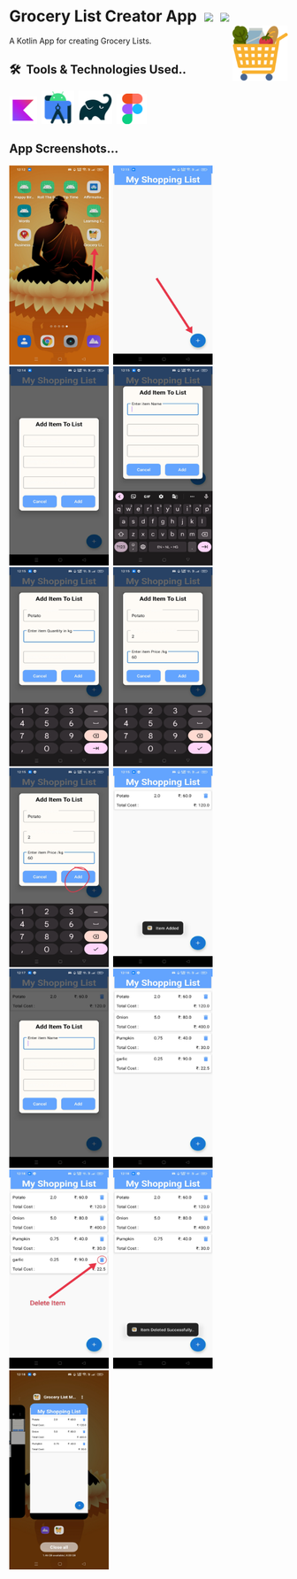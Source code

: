# Grocery List Creator App &nbsp;![](https://img.shields.io/badge/-Kotlin-blue?style=flat&logo=kotlin&logoColor=black)&nbsp; ![](https://img.shields.io/badge/-Android_Studio-darkred?style=flat&logo=Android&logoColor=black)&nbsp; <img src="https://github.com/AnshSinghSonkhia/Grocery-List-Creator-App/blob/master/app/src/main/res/drawable-v24/grocerycart.png" title="Business Maps App Logo" alt="Business Maps App Logo" width="100" height="100" align="right"/>&nbsp;
A Kotlin App for creating Grocery Lists.


## 🛠 &nbsp;Tools & Technologies Used..

<img src="https://github.com/devicons/devicon/blob/master/icons/kotlin/kotlin-original.svg" title="Kotlin" alt="Kotlin" width="50" height="50"/>&nbsp;
<a href="https://g.dev/AnshSinghSonkhia"><img src="https://github.com/devicons/devicon/blob/master/icons/androidstudio/androidstudio-original.svg" title="AndroidStudio"  alt="AndroidStudio" width="60" height="60"/></a>&nbsp;
<img src="https://github.com/devicons/devicon/blob/master/icons/gradle/gradle-plain.svg" title="Gradle"  alt="Gradle" width="60" height="60"/>&nbsp;
<img src="https://github.com/devicons/devicon/blob/master/icons/figma/figma-original.svg" title="Figma" alt="Figma" width="55" height="55"/>&nbsp;


## App Screenshots...

<img src="https://github.com/AnshSinghSonkhia/Grocery-List-Creator-App/blob/main/Screenshots/1.jpg" title="1"  alt="1" width="180" height="360"/>&nbsp;
<img src="https://github.com/AnshSinghSonkhia/Grocery-List-Creator-App/blob/main/Screenshots/2.jpg" title="2"  alt="2" width="180" height="360"/>&nbsp;
<img src="https://github.com/AnshSinghSonkhia/Grocery-List-Creator-App/blob/main/Screenshots/3.jpg" title="3"  alt="3" width="180" height="360"/>&nbsp;
<img src="https://github.com/AnshSinghSonkhia/Grocery-List-Creator-App/blob/main/Screenshots/4.jpg" title="4"  alt="4" width="180" height="360"/>&nbsp;
<img src="https://github.com/AnshSinghSonkhia/Grocery-List-Creator-App/blob/main/Screenshots/5.jpg" title="5"  alt="5" width="180" height="360"/>&nbsp;
<img src="https://github.com/AnshSinghSonkhia/Grocery-List-Creator-App/blob/main/Screenshots/6.jpg" title="6"  alt="6" width="180" height="360"/>&nbsp;
<img src="https://github.com/AnshSinghSonkhia/Grocery-List-Creator-App/blob/main/Screenshots/7.jpg" title="7"  alt="7" width="180" height="360"/>&nbsp;
<img src="https://github.com/AnshSinghSonkhia/Grocery-List-Creator-App/blob/main/Screenshots/8.jpg" title="8"  alt="8" width="180" height="360"/>&nbsp;
<img src="https://github.com/AnshSinghSonkhia/Grocery-List-Creator-App/blob/main/Screenshots/9.jpg" title="9"  alt="9" width="180" height="360"/>&nbsp;
<img src="https://github.com/AnshSinghSonkhia/Grocery-List-Creator-App/blob/main/Screenshots/10.jpg" title="10"  alt="10" width="180" height="360"/>&nbsp;
<img src="https://github.com/AnshSinghSonkhia/Grocery-List-Creator-App/blob/main/Screenshots/11.jpg" title="11"  alt="11" width="180" height="360"/>&nbsp;
<img src="https://github.com/AnshSinghSonkhia/Grocery-List-Creator-App/blob/main/Screenshots/12.jpg" title="12"  alt="12" width="180" height="360"/>&nbsp;
<img src="https://github.com/AnshSinghSonkhia/Grocery-List-Creator-App/blob/main/Screenshots/13.jpg" title="13"  alt="13" width="180" height="360"/>&nbsp;
